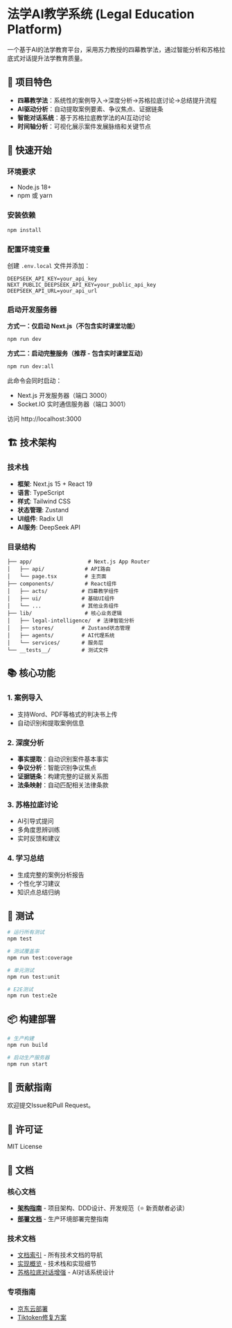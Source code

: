 # 法学AI教学系统 (Legal Education Platform)

一个基于AI的法学教育平台，采用苏力教授的四幕教学法，通过智能分析和苏格拉底式对话提升法学教育质量。

## 🎯 项目特色

- **四幕教学法**：系统性的案例导入→深度分析→苏格拉底讨论→总结提升流程
- **AI驱动分析**：自动提取案例要素、争议焦点、证据链条
- **智能对话系统**：基于苏格拉底教学法的AI互动讨论
- **时间轴分析**：可视化展示案件发展脉络和关键节点

## 🚀 快速开始

### 环境要求
- Node.js 18+
- npm 或 yarn

### 安装依赖
```bash
npm install
```

### 配置环境变量
创建 `.env.local` 文件并添加：
```env
DEEPSEEK_API_KEY=your_api_key
NEXT_PUBLIC_DEEPSEEK_API_KEY=your_public_api_key
DEEPSEEK_API_URL=your_api_url
```

### 启动开发服务器

**方式一：仅启动 Next.js（不包含实时课堂功能）**
```bash
npm run dev
```

**方式二：启动完整服务（推荐 - 包含实时课堂互动）**
```bash
npm run dev:all
```
此命令会同时启动：
- Next.js 开发服务器（端口 3000）
- Socket.IO 实时通信服务器（端口 3001）

访问 http://localhost:3000

## 🏗️ 技术架构

### 技术栈
- **框架**: Next.js 15 + React 19
- **语言**: TypeScript
- **样式**: Tailwind CSS
- **状态管理**: Zustand
- **UI组件**: Radix UI
- **AI服务**: DeepSeek API

### 目录结构
```
├── app/                  # Next.js App Router
│   ├── api/             # API路由
│   └── page.tsx         # 主页面
├── components/          # React组件
│   ├── acts/           # 四幕教学组件
│   ├── ui/             # 基础UI组件
│   └── ...             # 其他业务组件
├── lib/                 # 核心业务逻辑
│   ├── legal-intelligence/  # 法律智能分析
│   ├── stores/         # Zustand状态管理
│   ├── agents/         # AI代理系统
│   └── services/       # 服务层
└── __tests__/          # 测试文件
```

## 📚 核心功能

### 1. 案例导入
- 支持Word、PDF等格式的判决书上传
- 自动识别和提取案例信息

### 2. 深度分析
- **事实提取**：自动识别案件基本事实
- **争议分析**：智能识别争议焦点
- **证据链条**：构建完整的证据关系图
- **法条映射**：自动匹配相关法律条款

### 3. 苏格拉底讨论
- AI引导式提问
- 多角度思辨训练
- 实时反馈和建议

### 4. 学习总结
- 生成完整的案例分析报告
- 个性化学习建议
- 知识点总结归纳

## 🧪 测试

```bash
# 运行所有测试
npm test

# 测试覆盖率
npm run test:coverage

# 单元测试
npm run test:unit

# E2E测试
npm run test:e2e
```

## 📦 构建部署

```bash
# 生产构建
npm run build

# 启动生产服务器
npm run start
```

## 🤝 贡献指南

欢迎提交Issue和Pull Request。

## 📄 许可证

MIT License

## 📖 文档

### 核心文档
- **[架构指南](./docs/CLAUDE.md)** - 项目架构、DDD设计、开发规范（⭐ 新贡献者必读）
- **[部署文档](./docs/DEPLOYMENT.md)** - 生产环境部署完整指南

### 技术文档
- [文档索引](./docs/README.md) - 所有技术文档的导航
- [实现概览](./docs/implementation-overview.md) - 技术栈和实现细节
- [苏格拉底对话增强](./docs/socratic-enhancements-20251004.md) - AI对话系统设计

### 专项指南
- [京东云部署](./docs/DEPLOY_JD_CLOUD.md)
- [Tiktoken修复方案](./docs/TIKTOKEN_FIX_DEPLOYMENT.md)
